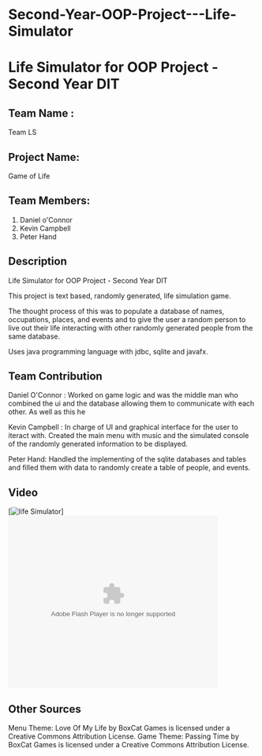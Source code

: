 # Second-Year-OOP-Project---Life-Simulator
Life Simulator for OOP Project - Second Year DIT
=======
Team Name :
-----------
Team LS

Project Name: 
------------
Game of Life

Team Members:
-------------
1) Daniel o'Connor
2) Kevin Campbell
3) Peter Hand

Description
-----------
Life Simulator for OOP Project - Second Year DIT

This project is text based, randomly generated, life simulation game.

The thought process of this was to populate a database of names, occupations, places, and events and to give the user a random person to live out their life interacting with other randomly generated people from the same database.

Uses java programming language with jdbc, sqlite and javafx.

Team Contribution
-----------------
Daniel O'Connor :
Worked on game logic and was the middle man who combined the ui and the database allowing them to communicate with each other. As well as this he 

Kevin Campbell :
In charge of UI and graphical interface for the user to iteract with. Created the main menu with music and the simulated console of the randomly generated information to be displayed.

Peter Hand:
Handled the implementing of the sqlite databases and tables and filled them with data to randomly create a table of people, and events.

Video
------
[![life Simulator](https://img.youtube.com/vi/6EsPLDrCmL8/0.jpg)]
  <embed src="https://www.youtube.com/watch?v=6EsPLDrCmL8"
         type="application/x-shockwave-flash"
         wmode="transparent" width="425" height="350" />



Other Sources
-------------
Menu Theme:
Love Of My Life by BoxCat Games is licensed under a Creative Commons Attribution License. 
Game Theme:
Passing Time by BoxCat Games is licensed under a Creative Commons Attribution License.
